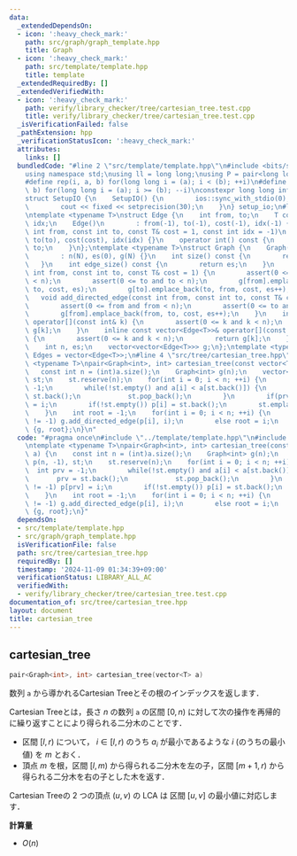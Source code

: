 ```yaml
---
data:
  _extendedDependsOn:
  - icon: ':heavy_check_mark:'
    path: src/graph/graph_template.hpp
    title: Graph
  - icon: ':heavy_check_mark:'
    path: src/template/template.hpp
    title: template
  _extendedRequiredBy: []
  _extendedVerifiedWith:
  - icon: ':heavy_check_mark:'
    path: verify/library_checker/tree/cartesian_tree.test.cpp
    title: verify/library_checker/tree/cartesian_tree.test.cpp
  _isVerificationFailed: false
  _pathExtension: hpp
  _verificationStatusIcon: ':heavy_check_mark:'
  attributes:
    links: []
  bundledCode: "#line 2 \"src/template/template.hpp\"\n#include <bits/stdc++.h>\n\
    using namespace std;\nusing ll = long long;\nusing P = pair<long long, long long>;\n\
    #define rep(i, a, b) for(long long i = (a); i < (b); ++i)\n#define rrep(i, a,\
    \ b) for(long long i = (a); i >= (b); --i)\nconstexpr long long inf = 4e18;\n\
    struct SetupIO {\n    SetupIO() {\n        ios::sync_with_stdio(0);\n        cin.tie(0);\n\
    \        cout << fixed << setprecision(30);\n    }\n} setup_io;\n#line 3 \"src/graph/graph_template.hpp\"\
    \ntemplate <typename T>\nstruct Edge {\n    int from, to;\n    T cost;\n    int\
    \ idx;\n    Edge()\n        : from(-1), to(-1), cost(-1), idx(-1) {}\n    Edge(const\
    \ int from, const int to, const T& cost = 1, const int idx = -1)\n        : from(from),\
    \ to(to), cost(cost), idx(idx) {}\n    operator int() const {\n        return\
    \ to;\n    }\n};\ntemplate <typename T>\nstruct Graph {\n    Graph(const int N)\n\
    \        : n(N), es(0), g(N) {}\n    int size() const {\n        return n;\n \
    \   }\n    int edge_size() const {\n        return es;\n    }\n    void add_edge(const\
    \ int from, const int to, const T& cost = 1) {\n        assert(0 <= from and from\
    \ < n);\n        assert(0 <= to and to < n);\n        g[from].emplace_back(from,\
    \ to, cost, es);\n        g[to].emplace_back(to, from, cost, es++);\n    }\n \
    \   void add_directed_edge(const int from, const int to, const T& cost = 1) {\n\
    \        assert(0 <= from and from < n);\n        assert(0 <= to and to < n);\n\
    \        g[from].emplace_back(from, to, cost, es++);\n    }\n    inline vector<Edge<T>>&\
    \ operator[](const int& k) {\n        assert(0 <= k and k < n);\n        return\
    \ g[k];\n    }\n    inline const vector<Edge<T>>& operator[](const int& k) const\
    \ {\n        assert(0 <= k and k < n);\n        return g[k];\n    }\n\n   private:\n\
    \    int n, es;\n    vector<vector<Edge<T>>> g;\n};\ntemplate <typename T>\nusing\
    \ Edges = vector<Edge<T>>;\n#line 4 \"src/tree/cartesian_tree.hpp\"\ntemplate\
    \ <typename T>\npair<Graph<int>, int> cartesian_tree(const vector<T>& a) {\n \
    \   const int n = (int)a.size();\n    Graph<int> g(n);\n    vector<int> p(n, -1),\
    \ st;\n    st.reserve(n);\n    for(int i = 0; i < n; ++i) {\n        int prv =\
    \ -1;\n        while(!st.empty() and a[i] < a[st.back()]) {\n            prv =\
    \ st.back();\n            st.pop_back();\n        }\n        if(prv != -1) p[prv]\
    \ = i;\n        if(!st.empty()) p[i] = st.back();\n        st.emplace_back(i);\n\
    \    }\n    int root = -1;\n    for(int i = 0; i < n; ++i) {\n        if(p[i]\
    \ != -1) g.add_directed_edge(p[i], i);\n        else root = i;\n    }\n    return\
    \ {g, root};\n}\n"
  code: "#pragma once\n#include \"../template/template.hpp\"\n#include \"../graph/graph_template.hpp\"\
    \ntemplate <typename T>\npair<Graph<int>, int> cartesian_tree(const vector<T>&\
    \ a) {\n    const int n = (int)a.size();\n    Graph<int> g(n);\n    vector<int>\
    \ p(n, -1), st;\n    st.reserve(n);\n    for(int i = 0; i < n; ++i) {\n      \
    \  int prv = -1;\n        while(!st.empty() and a[i] < a[st.back()]) {\n     \
    \       prv = st.back();\n            st.pop_back();\n        }\n        if(prv\
    \ != -1) p[prv] = i;\n        if(!st.empty()) p[i] = st.back();\n        st.emplace_back(i);\n\
    \    }\n    int root = -1;\n    for(int i = 0; i < n; ++i) {\n        if(p[i]\
    \ != -1) g.add_directed_edge(p[i], i);\n        else root = i;\n    }\n    return\
    \ {g, root};\n}"
  dependsOn:
  - src/template/template.hpp
  - src/graph/graph_template.hpp
  isVerificationFile: false
  path: src/tree/cartesian_tree.hpp
  requiredBy: []
  timestamp: '2024-11-09 01:34:39+09:00'
  verificationStatus: LIBRARY_ALL_AC
  verifiedWith:
  - verify/library_checker/tree/cartesian_tree.test.cpp
documentation_of: src/tree/cartesian_tree.hpp
layout: document
title: cartesian_tree
---
```


## cartesian_tree

```cpp
pair<Graph<int>, int> cartesian_tree(vector<T> a)
```

数列 `a` から導かれるCartesian Treeとその根のインデックスを返します．

Cartesian Treeとは，長さ $n$ の数列 `a` の区間 $[0, n)$ に対して次の操作を再帰的に繰り返すことにより得られる二分木のことです．

- 区間 $[l, r)$ について， $i \in [l, r)$ のうち $a_i$ が最小であるような $i$ (のうちの最小値) を $m$ とおく．
- 頂点 $m$ を根，区間 $[l, m)$ から得られる二分木を左の子，区間 $[m + 1, r)$ から得られる二分木を右の子とした木を返す．

Cartesian Treeの $2$ つの頂点 $(u, v)$ の LCA は 区間 $[u, v]$ の最小値に対応します．

**計算量**

- $O(n)$